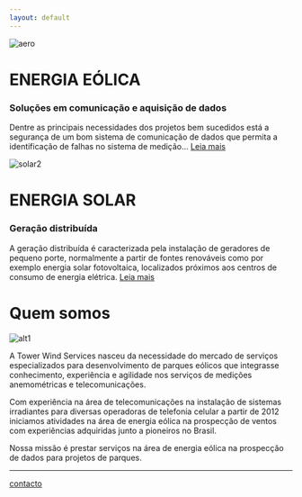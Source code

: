 ```yaml
---
layout: default
---
```


![aero](/assets/images/aero.png)

# ENERGIA EÓLICA
### Soluções em comunicação e aquisição de dados

Dentre as principais necessidades dos projetos bem sucedidos está a segurança de um bom sistema de comunicação de dados que permita a identificação de falhas no sistema de medição...
[Leia mais](./ENERGIA_EOLICA.html)

![solar2](/assets/images/solar2.jpeg)

# ENERGIA SOLAR
### Geração distribuída

A geração distribuída é caracterizada pela instalação de geradores
de pequeno porte, normalmente a partir de fontes renováveis
como por exemplo energia solar fotovoltaica, localizados próximos
aos centros de consumo de energia elétrica.
[Leia mais](./ENERGIA_SOLAR.html)

# Quem somos

![alt1](/assets/images/alt1.png)

A Tower Wind Services nasceu da necessidade do mercado de serviços especializados para desenvolvimento de parques eólicos que integrasse conhecimento, experiência e agilidade nos serviços de medições anemométricas e telecomunicações.

Com experiência na área de telecomunicações na instalação de sistemas irradiantes para diversas operadoras de telefonia celular a partir de 2012 iniciamos atividades na área de energia eólica na prospecção de ventos com experiências  adquiridas junto a pioneiros no Brasil.

Nossa missão é prestar serviços na área de energia eólica na prospecção de dados para projetos de parques.

***
[contacto](./contacto.html)
